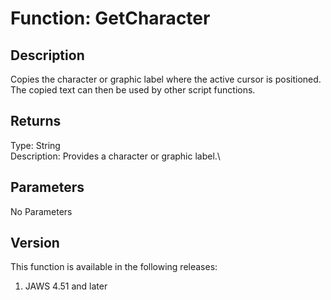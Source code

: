 # Function: GetCharacter

## Description

Copies the character or graphic label where the active cursor is
positioned. The copied text can then be used by other script functions.

## Returns

Type: String\
Description: Provides a character or graphic label.\

## Parameters

No Parameters

## Version

This function is available in the following releases:

1.  JAWS 4.51 and later
